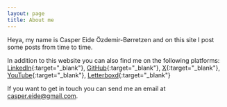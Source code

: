 ```yaml
---
layout: page
title: About me
---
```


Heya, my name is Casper Eide Özdemir-Børretzen and on this site I post some posts from time to time.

In addition to this website you can also find me on the following platforms:
[LinkedIn](https://www.linkedin.com/in/casperborretzen){:target="_blank"}, [GitHub](https://github.com/LASER-WOLF){:target="_blank"}, [X](https://x.com/LASER_WOLF){:target="_blank"}, [YouTube](http://www.youtube.com/@CasperBorretzen){:target="_blank"}, [Letterboxd](letterboxd.com/LASER_WOLF){:target="_blank"}

If you want to get in touch you can send me an email at [casper.eide@gmail.com](mailto:casper.eide@gmail.com).